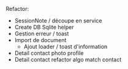 Refactor:
- SessionNote / découpe en service
- Create DB Sqlite helper
- Gestion erreur / toast
- Import de document
    - Ajout loader / toast d'information
- Detail contact photo profile
- Detail contact refactor algo match contact